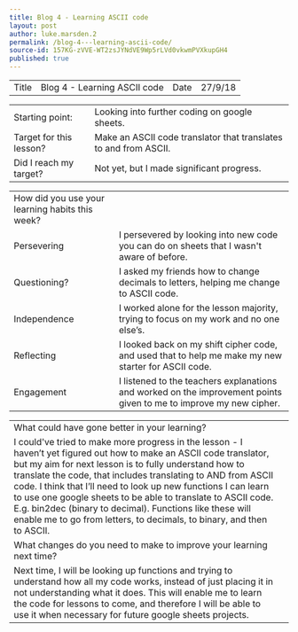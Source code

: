 ```yaml
---
title: Blog 4 - Learning ASCII code
layout: post
author: luke.marsden.2
permalink: /blog-4---learning-ascii-code/
source-id: 157KG-zVVE-WT2zsJYNdVE9Wp5rLVd0vkwmPVXkupGH4
published: true
---
```

<table>
  <tr>
    <td>Title</td>
    <td>Blog 4 - Learning ASCII code</td>
    <td>Date</td>
    <td>27/9/18</td>
  </tr>
</table>


<table>
  <tr>
    <td>Starting point:</td>
    <td>Looking into further coding on google sheets.</td>
  </tr>
  <tr>
    <td>Target for this lesson?</td>
    <td>Make an ASCII code translator that translates to and from ASCII.</td>
  </tr>
  <tr>
    <td>Did I reach my target? </td>
    <td>Not yet, but I made significant progress.</td>
  </tr>
</table>


<table>
  <tr>
    <td>How did you use your learning habits this week?</td>
    <td></td>
  </tr>
  <tr>
    <td>Persevering</td>
    <td>I persevered by looking into new code you can do on sheets that I wasn't aware of before.</td>
  </tr>
  <tr>
    <td>Questioning?</td>
    <td>I asked my friends how to change decimals to letters, helping me change to ASCII code.</td>
  </tr>
  <tr>
    <td>Independence</td>
    <td>I worked alone for the lesson majority, trying to focus on my work and no one else’s.</td>
  </tr>
  <tr>
    <td>Reflecting</td>
    <td>I looked back on my shift cipher code, and used that to help me make my new starter for ASCII code.</td>
  </tr>
  <tr>
    <td>Engagement</td>
    <td>I listened to the teachers explanations and worked on the improvement points given to me to improve my new cipher.</td>
  </tr>
</table>


<table>
  <tr>
    <td>What could have gone better in your learning?</td>
    <td></td>
  </tr>
  <tr>
    <td>I could've tried to make more progress in the lesson - I haven’t yet figured out how to make an ASCII code translator, but my aim for next lesson is to fully understand how to translate the code, that includes translating to AND from ASCII code. I think that I’ll need to look up new functions I can learn to use one google sheets to be able to translate to ASCII code. E.g. bin2dec (binary to decimal). Functions like these will enable me to go from letters, to decimals, to binary, and then to ASCII.</td>
    <td></td>
  </tr>
  <tr>
    <td>What changes do you need to make to improve your learning next time?</td>
    <td></td>
  </tr>
  <tr>
    <td>Next time, I will be looking up functions and trying to understand how all my code works, instead of just placing it in not understanding what it does. This will enable me to learn the code for lessons to come, and therefore I will be able to use it when necessary for future google sheets projects.</td>
    <td></td>
  </tr>
</table>


